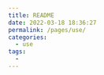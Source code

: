 ```yaml
---
title: README
date: 2022-03-18 18:36:27
permalink: /pages/use/
categories: 
  - use
tags: 
  - 
---
```

